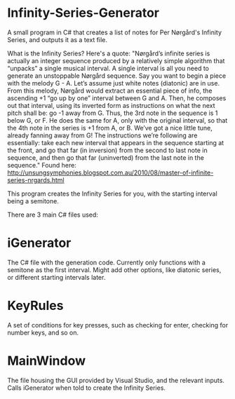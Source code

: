 # Infinity-Series-Generator
A small program in C# that creates a list of notes for Per Nørgård's Infinity Series, and outputs it as a text file.

What is the Infinity Series?
Here's a quote:
"Nørgård’s infinite series is actually an integer sequence produced by a relatively simple algorithm that “unpacks” a single musical interval. A single interval is all you need to generate an unstoppable Nørgård sequence. Say you want to begin a piece with the melody G - A. Let’s assume just white notes (diatonic) are in use. From this melody, Nørgård would extract an essential piece of info, the ascending +1 “go up by one” interval between G and A. Then, he composes out that interval, using its inverted form as instructions on what the next pitch shall be: go -1 away from G. Thus, the 3rd note in the sequence is 1 below G, or F. He does the same for A, only with the original interval, so that the 4th note in the series is +1 from A, or B. We’ve got a nice little tune, already fanning away from G! The instructions we’re following are essentially: take each new interval that appears in the sequence starting at the front, and go that far (in inversion) from the second to last note in sequence, and then go that far (uninverted) from the last note in the sequence."
Found here: http://unsungsymphonies.blogspot.com.au/2010/08/master-of-infinite-series-nrgards.html

This program creates the Infinity Series for you, with the starting interval being a semitone.

There are 3 main C# files used:

# iGenerator
The C# file with the generation code. 
Currently only functions with a semitone as the first interval. Might add other options, like diatonic series, or different starting intervals later.

# KeyRules
A set of conditions for key presses, such as checking for enter, checking for number keys, and so on.

# MainWindow
The file housing the GUI provided by Visual Studio, and the relevant inputs. Calls iGenerator when told to create the Infinity Series.
